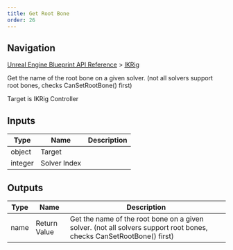 ```yaml
---
title: Get Root Bone
order: 26
---
```

## Navigation

[Unreal Engine Blueprint API Reference](https://dev.epicgames.com/documentation/en-us/unreal-engine/BlueprintAPI) > [IKRig](https://dev.epicgames.com/documentation/en-us/unreal-engine/BlueprintAPI/IKRig)

Get the name of the root bone on a given solver. (not all solvers support root bones, checks CanSetRootBone() first)

Target is IKRig Controller

## Inputs

| Type | Name | Description |
| --- | --- | --- |
| object | Target |  |
| integer | Solver Index |  |

## Outputs

| Type | Name | Description |
| --- | --- | --- |
| name | Return Value | Get the name of the root bone on a given solver. (not all solvers support root bones, checks CanSetRootBone() first) |
